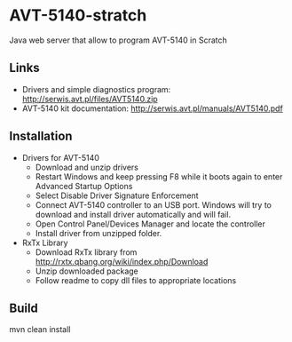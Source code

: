 # AVT-5140-stratch
Java web server that allow to program AVT-5140 in Scratch

## Links

- Drivers and simple diagnostics program: http://serwis.avt.pl/files/AVT5140.zip
- AVT-5140 kit documentation: http://serwis.avt.pl/manuals/AVT5140.pdf

## Installation

- Drivers for AVT-5140
  - Download and unzip drivers
  - Restart Windows and keep pressing F8 while it boots again to enter Advanced Startup Options
  - Select Disable Driver Signature Enforcement
  - Connect AVT-5140 controller to an USB port. Windows will try to download and install driver automatically and will fail.
  - Open Control Panel/Devices Manager and locate the controller
  - Install driver from unzipped folder.
- RxTx Library
  - Download RxTx library from http://rxtx.qbang.org/wiki/index.php/Download
  - Unzip downloaded package
  - Follow readme to copy dll files to appropriate locations
 
## Build

mvn clean install
